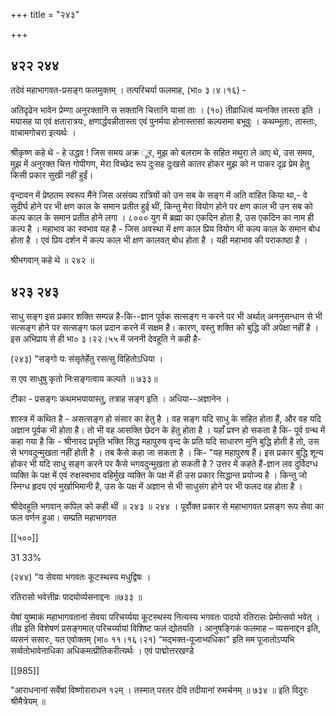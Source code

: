 +++
title = "२४३"

+++


## ४२२ २४४
तदेवं महाभागवत-प्रसङ्ग फलमुक्तम् । तत्परिचर्या फलमाह, (भा० ३।४।१६) - 

अतिदृढेन भावेन प्रेम्णा अनुरक्तानि स सक्तानि चित्तानि यासां ताः । (१०) तीव्राधित्वं व्यनक्ति तास्ता इति । मयासह या एवं क्षतारात्रयः, क्षणार्द्धवन्नीतास्ता एवं पुनर्मया होनास्तासां कल्पसमा बभूवुः । कथम्भूताः, तास्ताः, वाचामगोचरा इत्यर्थः । 

श्रीकृष्ण कहे थे - हे उद्धव ! जिस समय अक्र ूर, मुझ को बलराम के सहित मथुरा ले आए थे, उस समय, मुझ में अनुरक्त चित्त गोपीगण, मेरा विच्छेद रूप दुःसह दुःखसे कातर होकर मुझ को न पाकर दृढ़ प्रेम हेतु किसी प्रकार सुखी नहीं हुईं। 

वृन्दावन में प्रेष्ठतम स्वरूप मैंने जिस असंख्य रात्रियों को उन सब के सङ्ग में अति वाहित किया था,- वे सुदीर्घ होने पर भी क्षण काल के समान प्रतीत हुई थीं, किन्तु मेरा वियोग होने पर क्षण काल भी उन सब को कल्प काल के समान प्रतीत होने लगा । ८००० युग में ब्रह्मा का एकदिन होता है, उस एकदिन का नाम ही कल्प है । महाभाव का स्वभाव यह है - जिस अवस्था में क्षण काल प्रिय वियोग भी कल्प काल के समान बोध होता है । एवं प्रिय दर्शन में कल्प काल भी क्षण कालवत् बोध होता है । यही महाभाव की पराकाष्ठा है । 

श्रीभगवान् कहे थे ॥ २४२ ॥ 


## ४२३ २४३
साधु सङ्ग इस प्रकार शक्ति सम्पन्न है-कि--ज्ञान पूर्वक सत्सङ्ग न करने पर भी अर्थात् अननुसन्धान से भी सत्सङ्ग होने पर सत्सङ्ग फल प्रदान करने में सक्षम है। कारण, वस्तु शक्ति को बुद्धि की अपेक्षा नहीं है । इस अभिप्राय से ही भा० ३।२२।५५ में जननी देवहूति ने कही है- 

(२४३) "सङ्गो यः संसृतेर्हेतु रसत्सु विहितोऽधिया । 

स एव साधुषु कृतो निःसङ्गत्वाय कल्पते ॥ ७३३॥ 

टीका - प्रसङ्गः कथमभयायास्तु, तत्राह सङ्ग इति । अधिया--अज्ञानेन । 

शास्त्र में कथित है - असत्सङ्ग हो संसार का हेतु है । वह सङ्ग यदि साधु के सहित होता हैं, और वह यदि अज्ञान पूर्वक भी होता है। तो भी वह आसक्ति छेदन के हेतु होता है । यहाँ प्रश्न हो सकता है कि- पूर्व ग्रन्थ में कहा गया है कि - श्रीनारद प्रभृति भक्ति सिद्ध महापुरुष वृन्द के प्रति यदि साधारण मुनि बुद्धि होती है तो, उस से भगवदुन्मुखता नहीं होती है । तब कैसे कहा जा सकता है । कि- "यह महापुरुष हैं। इस प्रकार बुद्धि शून्य होकर भी यदि साधु सङ्ग करने पर कैसे भगवदुन्मुखता हो सकती है ? उत्तर में कहते हैं-ज्ञान लव दुर्विदग्ध व्यक्ति के पक्ष में एवं रुक्षस्वभाव वहिर्मुख व्यक्ति के पक्ष में ही उस प्रकार सिद्धान्त प्रयोज्य है । किन्तु जो स्निग्ध हृदय एवं मुर्खाभिमानी है, उस के पक्ष में अज्ञान से भी साधुसंग होने पर भी फलद वह होता है । 

श्रीदेवहूति भगवान् कपिल को कही थीं ॥ २४३ ॥ २४४ । पूर्वोक्त प्रकार से महाभागवत प्रसङ्ग रूप सेवा का फल वर्णन हुआ। सम्प्रति महाभागवत 

[[५००]] 

31 33% 

(२४४) "य सेवया भगवतः कूटस्थस्य मधुद्विषः । 

रतिरासो भवेत्तीव्रः पादयोर्व्यसनाद्दनः ॥७३३ ॥ 



येषां युष्माकं महाभागवतानां सेवया परिचर्य्यया कूटस्थस्य नित्यस्य भगवतः पादयो रतिरासः प्रेमोत्सवो भवेत् । तीव्र इति विशेषणं प्रसङ्गमात् परिचर्य्यायां विशिष्ट फलं द्योतयति । आनुषङ्गिकं फलमाह – व्यसनाद्दन इति, व्यसनं ससारः, यत एवोक्तम् (भा० ११।१६।२१) “मद्भक्त-पूजाभ्यधिका" इति मम पूजातोऽप्यभि सर्व्वतोभावेनाधिका अधिकमत्प्रीतिकरीत्यर्थः । एवं पाद्मोत्तरखण्डे 

[[985]]

"आराधनानां सर्वेषां विष्णोराराधन १२म् । तस्मात् परतर देवि तदीयानां रुमर्चनम् ॥ ७३४ ॥ इति विदुरः श्रीमैत्रेयम् ॥ 
